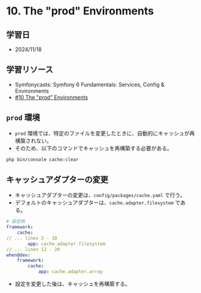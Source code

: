 # 10. The "prod" Environments

## 学習日

- 2024/11/18

## 学習リソース

- Symfonycasts: Symfony 6 Fundamentals: Services, Config & Environments
- [#10 The "prod" Environments](https://symfonycasts.com/screencast/symfony6-fundamentals/prod-environment)

## `prod` 環境

- `prod` 環境では、特定のファイルを変更したときに、自動的にキャッシュが再構築されない。
- そのため、以下のコマンドでキャッシュを再構築する必要がある。

```bash
php bin/console cache:clear
```

## キャッシュアダプターの変更

- キャッシュアダプターの変更は、`config/packages/cache.yaml` で行う。
- デフォルトのキャッシュアダプターは、`cache.adapter.filesystem` である。

```yaml
# 設定例
framework:
    cache:
// ... lines 3 - 10
        app: cache.adapter.filesystem
// ... lines 12 - 20
when@dev:
    framework:
        cache:
            app: cache.adapter.array
```

- 設定を変更した後は、キャッシュを再構築する。

